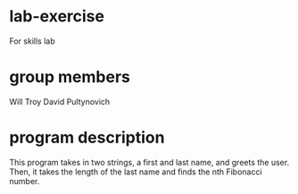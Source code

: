 # lab-exercise
For skills lab

# group members
Will Troy
David Pultynovich

# program description
This program takes in two strings, a first and last name, and greets the user.
Then, it takes the length of the last name and finds the nth Fibonacci number.
